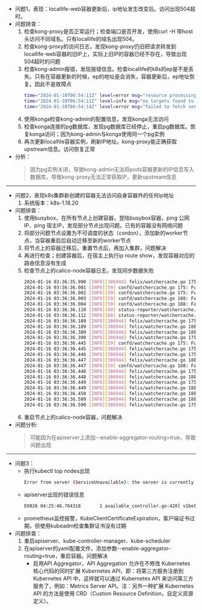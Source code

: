 - 问题1，表现：locallife-web容器更新后，ip地址发生改变后。访问出现504超时。
- 问题排查：
  1. 检查kong-proxy是否正常运行；检查端口是否开发，使用curl -H 带host头访问不同域名。只有locallife的域名出现504。
  2. 检查kong-proxy的访问日志，发现kong-proxy仍旧把请求转发到locallife-web容器的旧IP上，实际上旧IP的容器已经不存在，导致出现504超时的问题
  3. 检查kong-admin报错，发现报错信息。检查locallife的k8s的ep是不是丢失。只有在容器更新的时候，ep的地址是会消失，容器更新后，ep地址恢复。因此不是故障点
     ```bash
     time="2024-01-10T06:54:11Z" level=error msg="resource processing failed: can't add target for backend saas-web-8080: no kubernetes service found" GVK="networking.k8s.io/v1, Kind=Ingress" name=sass-web-ingress namespace=stage
     time="2024-01-10T06:54:11Z" level=info msg="no targets found to create upstream" service_name=stage.sass-web-ingress.saas-web-8080.80
     time="2024-01-10T06:54:14Z" level=error msg="failed to fetch service: Service stage/saas-web-8080 not found" service_name= service_namespace=stage
     ```
  4. 使用konga检查kong-admin的配置信息，发现konga无法访问
  5. 检查konga连接的pg数据库，发现pg数据库已经停止，重启pg数据库。恢复konga访问；因为kong-admin与konga使用同一个pg实例
  6. 再次更新localfile容器实例，刷新IP地址。kong-proxy能正确获取upstream信息。访问恢复正常
- 分析：
  > 因为pg实例关闭，导致kong-admin无法将pods容器更新的IP信息写入数据库，导致kong-proxy无法正常获取IP，更新upstream信息
---
- 问题2，表现k8s集群新创建的容器无法访问自身容器外的任何ip地址
  1. 系统版本：k8s-1.18.20
- 问题排查：
  1. 使用busybox，在所有节点上创建容器，登陆busybox容器，ping 公网IP、ping 宿主IP，发现部分节点出现问题。已有的容器没有网络问题
  2. 将部分问题节点设置为不可调度的状态（cordon），添加新的worker节点，当容器重启后自动迁移至新的worker节点
  3. 将节点上的容器迁移后，重置节点后，再加入集群，问题解决
  4. 再进行检查；创建容器后，在宿主上执行ip route show，发现容器对应的路由信息没有生成
  5. 检查节点上的calico-node容器日志，发现同步数据失败
     ```bash
     2024-01-16 03:36:35.990 [INFO][386944] felix/watchercache.go 175: Full resync is required ListRoot="/calico/resources/v3/projectcalico.org/networksets"
     2024-01-16 03:36:36.001 [INFO][59] confd/watchercache.go 175: Full resync is required ListRoot="/calico/resources/v3/projectcalico.org/ippools"
     2024-01-16 03:36:36.002 [INFO][59] confd/watchercache.go 175: Full resync is required ListRoot="/calico/resources/v3/projectcalico.org/bgppeers"
     2024-01-16 03:36:36.003 [INFO][59] confd/watchercache.go 188: Failed to perform list of current data during resync ListRoot="/calico/resources/v3/projectcalico.org/ippools" error=The resourceVersion for the provided list is too old.
     2024-01-16 03:36:36.004 [INFO][59] confd/watchercache.go 188: Failed to perform list of current data during resync ListRoot="/calico/resources/v3/projectcalico.org/bgppeers" error=The resourceVersion for the provided list is too old.
     2024-01-16 03:36:36.110 [INFO][60] status-reporter/watchercache.go 175: Full resync is required ListRoot="/calico/resources/v3/projectcalico.org/caliconodestatuses"
     2024-01-16 03:36:36.112 [INFO][60] status-reporter/watchercache.go 188: Failed to perform list of current data during resync ListRoot="/calico/resources/v3/projectcalico.org/caliconodestatuses" error=The resourceVersion for the provided list is too old.
     2024-01-16 03:36:36.189 [INFO][386944] felix/watchercache.go 175: Full resync is required ListRoot="/calico/resources/v3/projectcalico.org/hostendpoints"
     2024-01-16 03:36:36.189 [INFO][386944] felix/watchercache.go 188: Failed to perform list of current data during resync ListRoot="/calico/resources/v3/projectcalico.org/ippools" error=The resourceVersion for the provided list is too old.
     2024-01-16 03:36:36.389 [INFO][386944] felix/watchercache.go 188: Failed to perform list of current data during resync ListRoot="/calico/ipam/v2/assignment/" error=The resourceVersion for the provided list is too old.
     2024-01-16 03:36:36.390 [INFO][386944] felix/watchercache.go 175: Full resync is required ListRoot="/calico/resources/v3/projectcalico.org/networkpolicies"
     2024-01-16 03:36:36.445 [INFO][59] confd/watchercache.go 175: Full resync is required ListRoot="/calico/ipam/v2/host/cnhqvztk8sm03"
     2024-01-16 03:36:36.445 [INFO][386944] felix/watchercache.go 175: Full resync is required ListRoot="/calico/resources/v3/projectcalico.org/workloadendpoints"
     2024-01-16 03:36:36.446 [INFO][386944] felix/watchercache.go 175: Full resync is required ListRoot="/calico/resources/v3/projectcalico.org/profiles"
     2024-01-16 03:36:36.447 [INFO][386944] felix/watchercache.go 188: Failed to perform list of current data during resync ListRoot="/calico/resources/v3/projectcalico.org/workloadendpoints" error=The resourceVersion for the provided list is too old.
     2024-01-16 03:36:36.447 [INFO][59] confd/watchercache.go 188: Failed to perform list of current data during resync ListRoot="/calico/ipam/v2/host/cnhqvztk8sm03" error=The resourceVersion for the provided list is too old.
     2024-01-16 03:36:36.448 [INFO][386944] felix/watchercache.go 175: Full resync is required ListRoot="/calico/resources/v3/projectcalico.org/kubernetesendpointslices"
     2024-01-16 03:36:36.448 [INFO][386944] felix/watchercache.go 188: Failed to perform list of current data during resync ListRoot="/calico/resources/v3/projectcalico.org/profiles" error=The resourceVersion for the provided list is too old.
     2024-01-16 03:36:36.449 [INFO][386944] felix/watchercache.go 175: Full resync is required ListRoot="/calico/resources/v3/projectcalico.org/kubernetesnetworkpolicies"
     2024-01-16 03:36:36.449 [INFO][386944] felix/watchercache.go 188: Failed to perform list of current data during resync ListRoot="/calico/resources/v3/projectcalico.org/kubernetesendpointslices" error=The resourceVersion for the provided list is too old.
     2024-01-16 03:36:36.450 [INFO][386944] felix/watchercache.go 188: Failed to perform list of current data during resync ListRoot="/calico/resources/v3/projectcalico.org/kubernetesnetworkpolicies" error=The resourceVersion for the provided list is too old.
     2024-01-16 03:36:36.589 [INFO][386944] felix/watchercache.go 188: Failed to perform list of current data during resync ListRoot="/calico/resources/v3/projectcalico.org/globalnetworkpolicies" error=The resourceVersion for the provided list is too old.
     2024-01-16 03:36:36.590 [INFO][386944] felix/watchercache.go 175: Full resync is required ListRoot="/calico/resources/v3/projectcalico.org/clusterinformations"
     ```
  6. 重启节点上的calico-node容器，问题解决
- 问题分析:
  > 可能因为在apiserver上添加--enable-aggregator-routing=true，导致问题出现
---
- 问题3：
  - 执行kubectl top nodes出现
    ```bash
    Error from server (ServiceUnavailable): the server is currently unable to handle the request (get pods.metrics.k8s.io)
    ```
  - apiserver出现的错误信息
    ```bash
    E0826 04:25:46.764318       1 available_controller.go:420] v1beta1.metrics.k8s.io failed with: failing or missing response from https://10.108.243.54:443/apis/metrics.k8s.io/v1beta1: Get https://10.108.243.54:443/apis/metrics.k8s.io/v1beta1: net/http: request canceled while waiting for connection (Client.Timeout exceeded while awaiting headers)
    ```
  - prometheus监控报警，KubeClientCertificateExpiration，客户端证书过期，但使用kubeadm检查集群证书没有过期
- 问题排查：
  1. 重启apiserver、kube-controller-manager、kube-scheduler
  2. 在apiserver的yaml配置文件，添加参数--enable-aggregator-routing=true，重启容器。问题解决
     - 启用API Aggregator，API Aggregation 允许在不修改 Kubernetes 核心代码的同时扩展 Kubernetes API，即：将第三方服务注册到 Kubernetes API 中，这样就可以通过 Kubernetes API 来访问第三方服务了，例如：Metrics Server API。注：另外一种扩展 Kubernetes API 的方法是使用 CRD（Custom Resource Definition，自定义资源定义）。